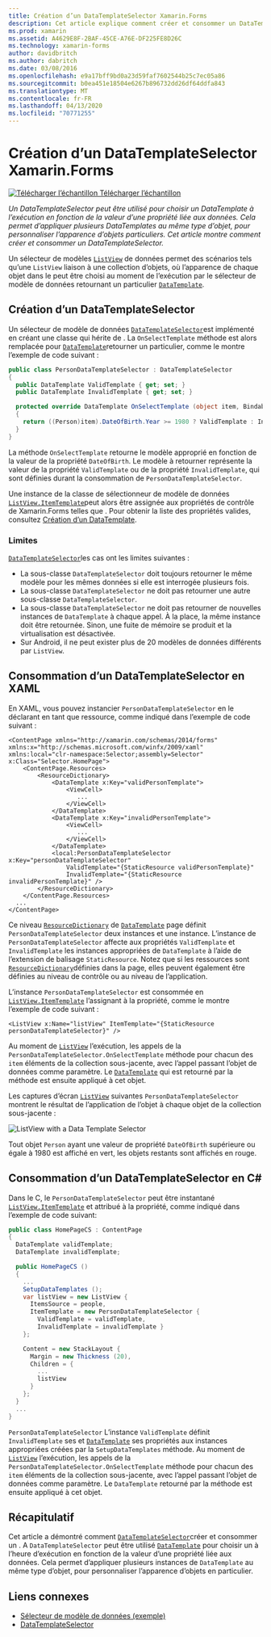 ```yaml
---
title: Création d’un DataTemplateSelector Xamarin.Forms
description: Cet article explique comment créer et consommer un DataTemplateSelector, qui permet de choisir un DataTemplate au moment de l’exécution, en fonction de la valeur d’une propriété liée aux données.
ms.prod: xamarin
ms.assetid: A4629E8F-2BAF-45CE-A76E-DF225FE8D26C
ms.technology: xamarin-forms
author: davidbritch
ms.author: dabritch
ms.date: 03/08/2016
ms.openlocfilehash: e9a17bff9bd0a23d59faf7602544b25c7ec05a86
ms.sourcegitcommit: b0ea451e18504e6267b896732dd26df64ddfa843
ms.translationtype: MT
ms.contentlocale: fr-FR
ms.lasthandoff: 04/13/2020
ms.locfileid: "70771255"
---
```

# <a name="creating-a-xamarinforms-datatemplateselector"></a>Création d’un DataTemplateSelector Xamarin.Forms

[![Télécharger](~/media/shared/download.png) l’échantillon Télécharger l’échantillon](https://docs.microsoft.com/samples/xamarin/xamarin-forms-samples/templates-datatemplateselector)

_Un DataTemplateSelector peut être utilisé pour choisir un DataTemplate à l’exécution en fonction de la valeur d’une propriété liée aux données. Cela permet d’appliquer plusieurs DataTemplates au même type d’objet, pour personnaliser l’apparence d’objets particuliers. Cet article montre comment créer et consommer un DataTemplateSelector._

Un sélecteur de modèles [`ListView`](xref:Xamarin.Forms.ListView) de données permet des scénarios tels qu’une `ListView` liaison à une collection d’objets, où l’apparence de chaque objet dans le peut être choisi au moment de l’exécution par le sélecteur de modèle de données retournant un particulier [`DataTemplate`](xref:Xamarin.Forms.DataTemplate).

## <a name="creating-a-datatemplateselector"></a>Création d’un DataTemplateSelector

Un sélecteur de modèle de données [`DataTemplateSelector`](xref:Xamarin.Forms.DataTemplateSelector)est implémenté en créant une classe qui hérite de . La `OnSelectTemplate` méthode est alors remplacée pour [`DataTemplate`](xref:Xamarin.Forms.DataTemplate)retourner un particulier, comme le montre l’exemple de code suivant :

```csharp
public class PersonDataTemplateSelector : DataTemplateSelector
{
  public DataTemplate ValidTemplate { get; set; }
  public DataTemplate InvalidTemplate { get; set; }

  protected override DataTemplate OnSelectTemplate (object item, BindableObject container)
  {
    return ((Person)item).DateOfBirth.Year >= 1980 ? ValidTemplate : InvalidTemplate;
  }
}
```

La méthode `OnSelectTemplate` retourne le modèle approprié en fonction de la valeur de la propriété `DateOfBirth`. Le modèle à retourner représente la valeur de la propriété `ValidTemplate` ou de la propriété `InvalidTemplate`, qui sont définies durant la consommation de `PersonDataTemplateSelector`.

Une instance de la classe de sélectionneur de modèle de données [`ListView.ItemTemplate`](xref:Xamarin.Forms.ItemsView`1)peut alors être assignée aux propriétés de contrôle de Xamarin.Forms telles que . Pour obtenir la liste des propriétés valides, consultez [Création d’un DataTemplate](~/xamarin-forms/app-fundamentals/templates/data-templates/creating.md).

### <a name="limitations"></a>Limites

[`DataTemplateSelector`](xref:Xamarin.Forms.DataTemplateSelector)les cas ont les limites suivantes :

- La sous-classe `DataTemplateSelector` doit toujours retourner le même modèle pour les mêmes données si elle est interrogée plusieurs fois.
- La sous-classe `DataTemplateSelector` ne doit pas retourner une autre sous-classe `DataTemplateSelector`.
- La sous-classe `DataTemplateSelector` ne doit pas retourner de nouvelles instances de `DataTemplate` à chaque appel. À la place, la même instance doit être retournée. Sinon, une fuite de mémoire se produit et la virtualisation est désactivée.
- Sur Android, il ne peut exister plus de 20 modèles de données différents par `ListView`.

## <a name="consuming-a-datatemplateselector-in-xaml"></a>Consommation d’un DataTemplateSelector en XAML

En XAML, vous pouvez instancier `PersonDataTemplateSelector` en le déclarant en tant que ressource, comme indiqué dans l’exemple de code suivant :

```xaml
<ContentPage xmlns="http://xamarin.com/schemas/2014/forms" xmlns:x="http://schemas.microsoft.com/winfx/2009/xaml" xmlns:local="clr-namespace:Selector;assembly=Selector" x:Class="Selector.HomePage">
    <ContentPage.Resources>
        <ResourceDictionary>
            <DataTemplate x:Key="validPersonTemplate">
                <ViewCell>
                   ...
                </ViewCell>
            </DataTemplate>
            <DataTemplate x:Key="invalidPersonTemplate">
                <ViewCell>
                   ...
                </ViewCell>
            </DataTemplate>
            <local:PersonDataTemplateSelector x:Key="personDataTemplateSelector"
                ValidTemplate="{StaticResource validPersonTemplate}"
                InvalidTemplate="{StaticResource invalidPersonTemplate}" />
        </ResourceDictionary>
    </ContentPage.Resources>
  ...
</ContentPage>
```

Ce niveau [`ResourceDictionary`](xref:Xamarin.Forms.ResourceDictionary) de [`DataTemplate`](xref:Xamarin.Forms.DataTemplate) page définit `PersonDataTemplateSelector` deux instances et une instance. L’instance de `PersonDataTemplateSelector` affecte aux propriétés `ValidTemplate` et `InvalidTemplate` les instances appropriées de `DataTemplate` à l’aide de l’extension de balisage `StaticResource`. Notez que si les ressources sont [`ResourceDictionary`](xref:Xamarin.Forms.ResourceDictionary)définies dans la page, elles peuvent également être définies au niveau de contrôle ou au niveau de l’application.

L’instance `PersonDataTemplateSelector` est consommée en [`ListView.ItemTemplate`](xref:Xamarin.Forms.ItemsView`1) l’assignant à la propriété, comme le montre l’exemple de code suivant :

```xaml
<ListView x:Name="listView" ItemTemplate="{StaticResource personDataTemplateSelector}" />
```

Au moment de [`ListView`](xref:Xamarin.Forms.ListView) l’exécution, les appels de la `PersonDataTemplateSelector.OnSelectTemplate` méthode pour chacun des `item` éléments de la collection sous-jacente, avec l’appel passant l’objet de données comme paramètre. Le [`DataTemplate`](xref:Xamarin.Forms.DataTemplate) qui est retourné par la méthode est ensuite appliqué à cet objet.

Les captures d’écran [`ListView`](xref:Xamarin.Forms.ListView) suivantes `PersonDataTemplateSelector` montrent le résultat de l’application de l’objet à chaque objet de la collection sous-jacente :

![](selector-images/data-template-selector.png "ListView with a Data Template Selector")

Tout objet `Person` ayant une valeur de propriété `DateOfBirth` supérieure ou égale à 1980 est affiché en vert, les objets restants sont affichés en rouge.

## <a name="consuming-a-datatemplateselector-in-cnum"></a>Consommation d’un DataTemplateSelector en C&num;

Dans le C, le `PersonDataTemplateSelector` peut être instantané [`ListView.ItemTemplate`](xref:Xamarin.Forms.ItemsView`1) et attribué à la propriété, comme indiqué dans l’exemple de code suivant:

```csharp
public class HomePageCS : ContentPage
{
  DataTemplate validTemplate;
  DataTemplate invalidTemplate;

  public HomePageCS ()
  {
    ...
    SetupDataTemplates ();
    var listView = new ListView {
      ItemsSource = people,
      ItemTemplate = new PersonDataTemplateSelector {
        ValidTemplate = validTemplate,
        InvalidTemplate = invalidTemplate }
    };

    Content = new StackLayout {
      Margin = new Thickness (20),
      Children = {
        ...
        listView
      }
    };
  }
  ...  
}
```

`PersonDataTemplateSelector` L’instance `ValidTemplate` définit `InvalidTemplate` ses et [`DataTemplate`](xref:Xamarin.Forms.DataTemplate) ses propriétés aux instances appropriées créées par la `SetupDataTemplates` méthode. Au moment de [`ListView`](xref:Xamarin.Forms.ListView) l’exécution, les appels de la `PersonDataTemplateSelector.OnSelectTemplate` méthode pour chacun des `item` éléments de la collection sous-jacente, avec l’appel passant l’objet de données comme paramètre. Le `DataTemplate` retourné par la méthode est ensuite appliqué à cet objet.

## <a name="summary"></a>Récapitulatif

Cet article a démontré comment [`DataTemplateSelector`](xref:Xamarin.Forms.DataTemplateSelector)créer et consommer un . A `DataTemplateSelector` peut être utilisé [`DataTemplate`](xref:Xamarin.Forms.DataTemplate) pour choisir un à l’heure d’exécution en fonction de la valeur d’une propriété liée aux données. Cela permet d’appliquer plusieurs instances de `DataTemplate` au même type d’objet, pour personnaliser l’apparence d’objets en particulier.

## <a name="related-links"></a>Liens connexes

- [Sélecteur de modèle de données (exemple)](https://docs.microsoft.com/samples/xamarin/xamarin-forms-samples/templates-datatemplateselector)
- [DataTemplateSelector](xref:Xamarin.Forms.DataTemplateSelector)

